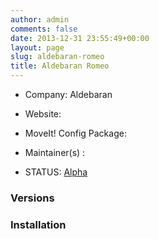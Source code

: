 ```yaml
---
author: admin
comments: false
date: 2013-12-31 23:55:49+00:00
layout: page
slug: aldebaran-romeo
title: Aldebaran Romeo
---
```



	
  * Company: Aldebaran

	
  * Website:

	
  * MoveIt! Config Package:

	
  * Maintainer(s) :

	
  * STATUS: [Alpha](/about/moveit-status#status-code-robots)




### Versions








### Installation






